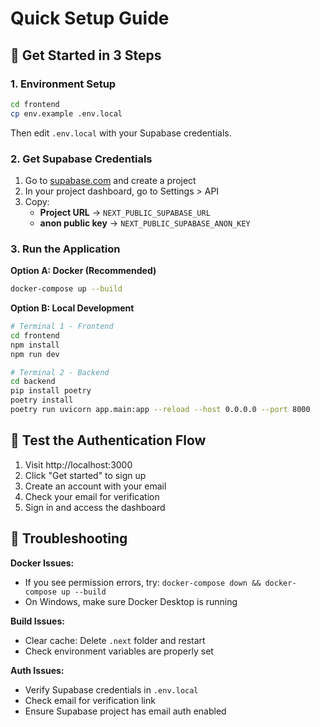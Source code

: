 # Quick Setup Guide

## 🚀 Get Started in 3 Steps

### 1. Environment Setup
```bash
cd frontend
cp env.example .env.local
```
Then edit `.env.local` with your Supabase credentials.

### 2. Get Supabase Credentials
1. Go to [supabase.com](https://supabase.com) and create a project
2. In your project dashboard, go to Settings > API
3. Copy:
   - **Project URL** → `NEXT_PUBLIC_SUPABASE_URL`
   - **anon public key** → `NEXT_PUBLIC_SUPABASE_ANON_KEY`

### 3. Run the Application

**Option A: Docker (Recommended)**
```bash
docker-compose up --build
```

**Option B: Local Development**
```bash
# Terminal 1 - Frontend
cd frontend
npm install
npm run dev

# Terminal 2 - Backend
cd backend
pip install poetry
poetry install
poetry run uvicorn app.main:app --reload --host 0.0.0.0 --port 8000
```

## 🎯 Test the Authentication Flow

1. Visit http://localhost:3000
2. Click "Get started" to sign up
3. Create an account with your email
4. Check your email for verification
5. Sign in and access the dashboard

## 🐛 Troubleshooting

**Docker Issues:**
- If you see permission errors, try: `docker-compose down && docker-compose up --build`
- On Windows, make sure Docker Desktop is running

**Build Issues:**
- Clear cache: Delete `.next` folder and restart
- Check environment variables are properly set

**Auth Issues:**
- Verify Supabase credentials in `.env.local`
- Check email for verification link
- Ensure Supabase project has email auth enabled 